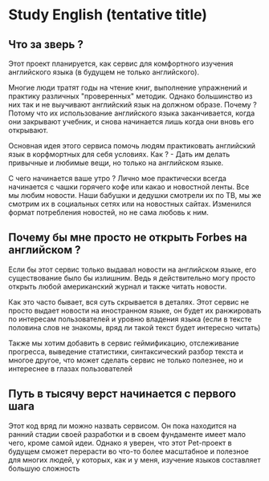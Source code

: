 # Study English (tentative title) #

## Что за зверь ? ##
Этот проект планируется, как сервис для комфортного изучения английского языка (в будущем не только английского).

Многие люди тратят годы на чтение книг, выполнение упражнений и практику различных "проверенных" методик. 
Однако большинство из них так и не выучивают английский язык на должном образе. Почему ?
Потому что их использование английского языка заканчивается, когда они закрывают учебник, и снова начинается лишь когда они вновь его открывают.

Основная идея этого сервиса помочь людям практиковать английский язык в корфмортных для себя условиях. Как ? - Дать им делать привычные и любимые вещи, но только на английском языке.

С чего начинается ваше утро ? Лично мое практически всегда начинается с чашки горячего кофе или какао и новостной ленты. 
Все мы любим новости. Наши бабушки и дедушки смотрели их по ТВ, мы же смотрим их в социальных сетях или на новостных сайтах. 
Изменился формат потребления новостей, но не сама любовь к ним.

## Почему бы мне просто не открыть Forbes на английском ? ##
Если бы этот сервис только выдавал новости на английском языке, его существование было бы излишним. Ведь я действительно могу просто открыть любой американский журнал и также читать новости. 

Как это часто бывает, вся суть скрывается в деталях. Этот сервис не просто выдает новости на иностранном языке, он будет их ранжировать по интересам пользователей и уровню владения языка (если в тексте половина слов не знакомы, вряд ли такой текст будет интересно читать)

Также мы хотим добавить в сервис геймификацию, отслеживание прогресса, выведение статистики, синтаксический разбор текста и многое другое, что может сделать сервис не только полезнее, но и интереснее в глазах пользователей


## Путь в тысячу верст начинается с первого шага ##
Этот код вряд ли можно назвать сервисом. Он пока находится на ранний стадии своей разработки и в своем фундаменте имеет мало чего, кроме самой идеи.
Однако я уверен, что этот Pet-проект в будущем сможет перерасти во что-то более масштабное и полезное для многих людей, у которых, как и у меня, изучение языков составляет большую сложность

